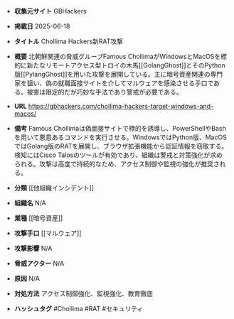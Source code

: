 - **収集元サイト**
GBHackers

- **掲載日**
2025-06-18

- **タイトル**
Chollima Hackers新RAT攻撃

- **概要**
北朝鮮関連の脅威グループFamous ChollimaがWindowsとMacOSを標的に新たなリモートアクセス型トロイの木馬[[GolangGhost]]とそのPython版[[PylangGhost]]を用いた攻撃を展開している。主に暗号資産関連の専門家を狙い、偽の就職面接サイトを介してマルウェアを感染させる手口である。被害は限定的だが巧妙な手法であり警戒が必要である。

- **URL**
https://gbhackers.com/chollima-hackers-target-windows-and-macos/

- **備考**
Famous Chollimaは偽面接サイトで標的を誘導し、PowerShellやBashを用いて悪意あるコマンドを実行させる。WindowsではPython版、MacOSではGolang版のRATを展開し、ブラウザ拡張機能から認証情報を窃取する。検知にはCisco Talosのツールが有効であり、組織は警戒と対策強化が求められる。攻撃は高度で持続的なため、アクセス制御や監視の強化が推奨される。

- **分類**
[[他組織インシデント]]

- **組織名**
N/A

- **業種**
[[暗号資産]]

- **攻撃手口**
[[マルウェア]]

- **攻撃影響**
N/A

- **脅威アクター**
N/A

- **原因**
N/A

- **対処方法**
アクセス制御強化、監視強化、教育徹底

- **ハッシュタグ**
#Chollima #RAT #セキュリティ
